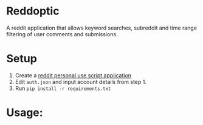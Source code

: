 # Reddoptic
A reddit application that allows keyword searches, subreddit and time range filtering of user comments and submissions. 

# Setup
1. Create a [reddit personal use script application](https://www.reddit.com/prefs/apps/)
2. Edit `auth.json` and input account details from step 1.
3. Run `pip install -r requirements.txt`

# Usage:
 
